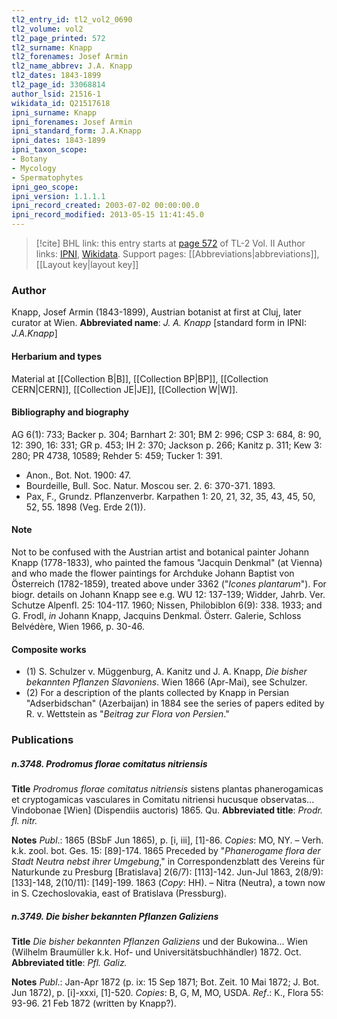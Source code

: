 ```yaml
---
tl2_entry_id: tl2_vol2_0690
tl2_volume: vol2
tl2_page_printed: 572
tl2_surname: Knapp
tl2_forenames: Josef Armin
tl2_name_abbrev: J.A. Knapp
tl2_dates: 1843-1899
tl2_page_id: 33068814
author_lsid: 21516-1
wikidata_id: Q21517618
ipni_surname: Knapp
ipni_forenames: Josef Armin
ipni_standard_form: J.A.Knapp
ipni_dates: 1843-1899
ipni_taxon_scope: 
- Botany
- Mycology
- Spermatophytes
ipni_geo_scope: 
ipni_version: 1.1.1.1
ipni_record_created: 2003-07-02 00:00:00.0
ipni_record_modified: 2013-05-15 11:41:45.0
---
```


> [!cite] BHL link: this entry starts at [page 572](https://www.biodiversitylibrary.org/page/33068814) of TL-2 Vol. II
> Author links: [IPNI](https://www.ipni.org/a/21516-1), [Wikidata](https://www.wikidata.org/wiki/Q21517618). Support pages: [[Abbreviations|abbreviations]], [[Layout key|layout key]]

### Author

Knapp, Josef Armin (1843-1899), Austrian botanist at first at Cluj, later curator at Wien. 
**Abbreviated name**: *J. A. Knapp* \[standard form in IPNI: *J.A.Knapp*\]

#### Herbarium and types

Material at [[Collection B|B]], [[Collection BP|BP]], [[Collection CERN|CERN]], [[Collection JE|JE]], [[Collection W|W]].

#### Bibliography and biography

AG 6(1): 733; Backer p. 304; Barnhart 2: 301; BM 2: 996; CSP 3: 684, 8: 90, 12: 390, 16: 331; GR p. 453; IH 2: 370; Jackson p. 266; Kanitz p. 311; Kew 3: 280; PR 4738, 10589; Rehder 5: 459; Tucker 1: 391.
- Anon., Bot. Not. 1900: 47.
- Bourdeille, Bull. Soc. Natur. Moscou ser. 2. 6: 370-371. 1893.
- Pax, F., Grundz. Pflanzenverbr. Karpathen 1: 20, 21, 32, 35, 43, 45, 50, 52, 55. 1898 (Veg. Erde 2(1)).

#### Note

Not to be confused with the Austrian artist and botanical painter Johann Knapp (1778-1833), who painted the famous "Jacquin Denkmal" (at Vienna) and who made the flower paintings for Archduke Johann Baptist von Österreich (1782-1859), treated above under 3362 ("*Icones plantarum*"). For biogr. details on Johann Knapp see e.g. WU 12: 137-139; Widder, Jahrb. Ver. Schutze Alpenfl. 25: 104-117. 1960; Nissen, Philobiblon 6(9): 338. 1933; and G. Frodl, *in* Johann Knapp, Jacquins Denkmal. Österr. Galerie, Schloss Belvédère, Wien 1966, p. 30-46.

#### Composite works

- (1) S. Schulzer v. Müggenburg, A. Kanitz und J. A. Knapp, *Die bisher bekannten Pflanzen Slavoniens*. Wien 1866 (Apr-Mai), see Schulzer.
- (2) For a description of the plants collected by Knapp in Persian "Adserbidschan" (Azerbaijan) in 1884 see the series of papers edited by R. v. Wettstein as "*Beitrag zur Flora von Persien*."

### Publications

##### n.3748. Prodromus florae comitatus nitriensis

**Title**
*Prodromus florae comitatus nitriensis* sistens plantas phanerogamicas et cryptogamicas vasculares in Comitatu nitriensi hucusque observatas... Vindobonae \[Wien\] (Dispendiis auctoris) 1865. Qu.
**Abbreviated title**: *Prodr. fl. nitr.*

**Notes**
*Publ*.: 1865 (BSbF Jun 1865), p. \[i, iii\], \[1\]-86. *Copies*: MO, NY. – Verh. k.k. zool. bot. Ges. 15: \[89\]-174. 1865 Preceded by "*Phanerogame flora der Stadt Neutra nebst ihrer Umgebung*," in Correspondenzblatt des Vereins für Naturkunde zu Presburg \[Bratislava\] 2(6/7): \[113\]-142. Jun-Jul 1863, 2(8/9): \[133\]-148, 2(10/11): \[149\]-199. 1863 (*Copy*: HH). – Nitra (Neutra), a town now in S. Czechoslovakia, east of Bratislava (Pressburg).

##### n.3749. Die bisher bekannten Pflanzen Galiziens

**Title**
*Die bisher bekannten Pflanzen Galiziens* und der Bukowina... Wien (Wilhelm Braumüller k.k. Hof- und Universitätsbuchhändler) 1872. Oct.
**Abbreviated title**: *Pfl. Galiz.*

**Notes**
*Publ*.: Jan-Apr 1872 (p. ix: 15 Sep 1871; Bot. Zeit. 10 Mai 1872; J. Bot. Jun 1872), p. \[i\]-xxxi, \[1\]-520. *Copies*: B, G, M, MO, USDA.
*Ref*.: K., Flora 55: 93-96. 21 Feb 1872 (written by Knapp?).

